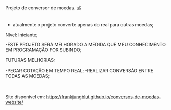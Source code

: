 Projeto de conversor de moedas. :moneybag:<br><br>

- atualmente o projeto converte apenas do real para outras moedas;

Nível: Iniciante;

-ESTE PROJETO SERÁ MELHORADO A MEDIDA QUE MEU CONHECIMENTO EM PROGRAMAÇÃO FOR SUBINDO;

FUTURAS MELHORIAS:<br><br>
  -PEGAR COTAÇÃO EM TEMPO REAL;
  -REALIZAR CONVERSÃO ENTRE TODAS AS MOEDAS;

 <br><br> Site disponível em: https://frankjungblut.github.io/conversos-de-moedas-website/
